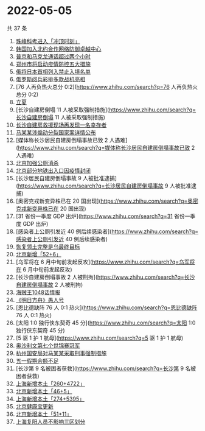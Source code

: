 # 2022-05-05

共 37 条

<!-- BEGIN ZHIHUSEARCH -->
<!-- 最后更新时间 Thu May 05 2022 20:20:32 GMT+0800 (China Standard Time) -->
1. [珠峰科考进入「冲顶时刻」](https://www.zhihu.com/search?q=珠峰科考进入「冲顶时刻」)
1. [韩国加入北约合作网络防御卓越中心](https://www.zhihu.com/search?q=韩国加入北约合作网络防御卓越中心)
1. [普京和马克龙通话超过两个小时](https://www.zhihu.com/search?q=普京和马克龙通话超过两个小时)
1. [郑州市将启动疫情防控五大措施](https://www.zhihu.com/search?q=郑州市将启动疫情防控五大措施)
1. [俄将日本首相列入禁止入境名单](https://www.zhihu.com/search?q=俄将日本首相列入禁止入境名单)
1. [俄罗斯阅兵彩排多款战机亮相](https://www.zhihu.com/search?q=俄罗斯阅兵彩排多款战机亮相)
1. [76 人再负热火总分 0:2](https://www.zhihu.com/search?q=76 人再负热火总分 0:2)
1. [立夏](https://www.zhihu.com/search?q=立夏)
1. [长沙自建房倒塌 11 人被采取强制措施](https://www.zhihu.com/search?q=长沙自建房倒塌 11 人被采取强制措施)
1. [长沙自建房救援现场再发现一名幸存者](https://www.zhihu.com/search?q=长沙自建房救援现场再发现一名幸存者)
1. [马某某涉煽动分裂国家案详情公布](https://www.zhihu.com/search?q=马某某涉煽动分裂国家案详情公布)
1. [媒体称长沙居民自建房倒塌事故已致 2 人遇难](https://www.zhihu.com/search?q=媒体称长沙居民自建房倒塌事故已致 2 人遇难)
1. [北京加强公厕消杀](https://www.zhihu.com/search?q=北京加强公厕消杀)
1. [北京部分地铁出入口因疫情封闭](https://www.zhihu.com/search?q=北京部分地铁出入口因疫情封闭)
1. [长沙居民自建房倒塌事故 9 人被批准逮捕](https://www.zhihu.com/search?q=长沙居民自建房倒塌事故 9 人被批准逮捕)
1. [奥密克戎新变异株已在 20 国出现](https://www.zhihu.com/search?q=奥密克戎新变异株已在 20 国出现)
1. [31 省份一季度 GDP 出炉](https://www.zhihu.com/search?q=31 省份一季度 GDP 出炉)
1. [感染者上公厕引发近 40 例后续感染者](https://www.zhihu.com/search?q=感染者上公厕引发近 40 例后续感染者)
1. [恢复领土完整是乌最终目标](https://www.zhihu.com/search?q=恢复领土完整是乌最终目标)
1. [北京新增「52+6」](https://www.zhihu.com/search?q=北京新增「52+6」)
1. [乌军将在 6 月中旬前发起反攻](https://www.zhihu.com/search?q=乌军将在 6 月中旬前发起反攻)
1. [长沙自建房倒塌事故 2 人被刑拘](https://www.zhihu.com/search?q=长沙自建房倒塌事故 2 人被刑拘)
1. [海贼王1048话情报](https://www.zhihu.com/search?q=海贼王1048话情报)
1. [《明日方舟》愚人号](https://www.zhihu.com/search?q=《明日方舟》愚人号)
1. [恩比德缺阵 76 人 0:1 热火](https://www.zhihu.com/search?q=恩比德缺阵 76 人 0:1 热火)
1. [太阳 1:0 独行侠东契奇 45 分](https://www.zhihu.com/search?q=太阳 1:0 独行侠东契奇 45 分)
1. [5 驱 1 护 1 航母](https://www.zhihu.com/search?q=5 驱 1 护 1 航母)
1. [奥沙利文第七个世锦赛冠军](https://www.zhihu.com/search?q=奥沙利文第七个世锦赛冠军)
1. [杭州国安局对马某某采取刑事强制措施](https://www.zhihu.com/search?q=杭州国安局对马某某采取刑事强制措施)
1. [五一假期余额不足](https://www.zhihu.com/search?q=五一假期余额不足)
1. [长沙第 9 名被困者获救](https://www.zhihu.com/search?q=长沙第 9 名被困者获救)
1. [上海新增本土「260+4722」](https://www.zhihu.com/search?q=上海新增本土「260+4722」)
1. [北京新增本土「46+5」](https://www.zhihu.com/search?q=北京新增本土「46+5」)
1. [上海新增本土「274+5395」](https://www.zhihu.com/search?q=上海新增本土「274+5395」)
1. [北京健康宝更新](https://www.zhihu.com/search?q=北京健康宝更新)
1. [北京新增本土「51+11」](https://www.zhihu.com/search?q=北京新增本土「51+11」)
1. [上海复阳人员不影响三区划分](https://www.zhihu.com/search?q=上海复阳人员不影响三区划分)
<!-- END ZHIHUSEARCH -->

